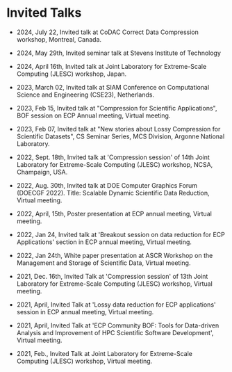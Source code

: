 # Invited Talks
- 2024, July 22, Invited talk at CoDAC Correct Data Compression workshop, Montreal, Canada.

- 2024, May 29th, Invited seminar talk at Stevens Institute of Technology

- 2024, April 16th, Invited talk at Joint Laboratory for Extreme-Scale Computing (JLESC) workshop, Japan.

- 2023, March 02, Invited talk at SIAM Conference on Computational Science and Engineering (CSE23), Netherlands.

- 2023, Feb 15, Invited talk at "Compression for Scientific Applications", BOF session on ECP Annual meeting, Virtual meeting.

- 2023, Feb 07, Invited talk at "New stories about Lossy Compression for Scientific Datasets", CS Seminar Series, MCS Division, Argonne National Laboratory.

- 2022, Sept. 18th, Invited talk at 'Compression session' of 14th Joint Laboratory for Extreme-Scale Computing (JLESC) workshop, NCSA, Champaign, USA.

- 2022, Aug. 30th, Invited talk at DOE Computer Graphics Forum (DOECGF 2022). Title: Scalable Dynamic Scientific Data Reduction, Virtual meeting.

- 2022, April, 15th, Poster presentation at ECP annual meeting, Virtual meeting.

- 2022, Jan 24, Invited talk at 'Breakout session on data reduction for ECP Applications' section in ECP annual meeting, Virtual meeting.

- 2022, Jan 24th, White paper presentation at ASCR Workshop on the Management and Storage of Scientific Data, Virtual meeting.

- 2021, Dec. 16th, Invited Talk at 'Compression session' of 13th Joint Laboratory for Extreme-Scale Computing (JLESC) workshop, Virtual meeting.

- 2021, April, Invited Talk at 'Lossy data reduction for ECP applications' session in ECP annual meeting, Virtual meeting.

- 2021, April, Invited Talk at 'ECP Community BOF: Tools for Data-driven Analysis and Improvement of HPC Scientific Software Development', Virtual meeting.

- 2021, Feb., Invited Talk at Joint Laboratory for Extreme-Scale Computing (JLESC) workshop, Virtual meeting.

